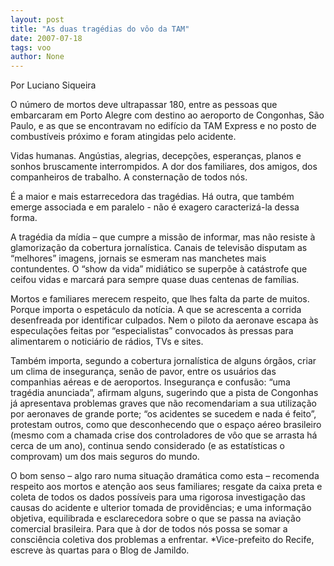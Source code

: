 ```yaml
---
layout: post
title: "As duas tragédias do vôo da TAM"
date: 2007-07-18
tags: voo
author: None
---
```

Por Luciano Siqueira 

O n&uacute;mero de mortos deve ultrapassar 180, entre as pessoas que embarcaram em Porto Alegre com destino ao aeroporto de Congonhas, S&atilde;o Paulo, e as que se encontravam no edif&iacute;cio da TAM Express e no posto de combust&iacute;veis pr&oacute;ximo e foram atingidas pelo acidente. 

Vidas humanas. Ang&uacute;stias, alegrias, decep&ccedil;&otilde;es, esperan&ccedil;as, planos e sonhos bruscamente interrompidos. A dor dos familiares, dos amigos, dos companheiros de trabalho. A consterna&ccedil;&atilde;o de todos n&oacute;s. 

&Eacute; a maior e mais estarrecedora das trag&eacute;dias. H&aacute; outra, que tamb&eacute;m emerge associada e em paralelo - n&atilde;o &eacute; exagero caracteriz&aacute;-la dessa forma. 

A trag&eacute;dia da m&iacute;dia &ndash; que cumpre a miss&atilde;o de informar, mas n&atilde;o resiste &agrave; glamoriza&ccedil;&atilde;o da cobertura jornal&iacute;stica. Canais de televis&atilde;o disputam as &ldquo;melhores&rdquo; imagens, jornais se esmeram nas manchetes mais contundentes. O &ldquo;show da vida&rdquo; midi&aacute;tico se superp&otilde;e &agrave; cat&aacute;strofe que ceifou vidas e marcar&aacute; para sempre quase duas centenas de fam&iacute;lias. 

Mortos e familiares merecem respeito, que lhes falta da parte de muitos. Porque importa o espet&aacute;culo da not&iacute;cia. A que se acrescenta a corrida desenfreada por identificar culpados. Nem o piloto da aeronave escapa &agrave;s especula&ccedil;&otilde;es feitas por &ldquo;especialistas&rdquo; convocados &agrave;s pressas para alimentarem o notici&aacute;rio de r&aacute;dios, TVs e sites. 

Tamb&eacute;m importa, segundo a cobertura jornal&iacute;stica de alguns &oacute;rg&atilde;os, criar um clima de inseguran&ccedil;a, sen&atilde;o de pavor, entre os usu&aacute;rios das companhias a&eacute;reas e de aeroportos. Inseguran&ccedil;a e confus&atilde;o: &ldquo;uma trag&eacute;dia anunciada&rdquo;, afirmam alguns, sugerindo que a pista de Congonhas j&aacute; apresentava problemas graves que n&atilde;o recomendariam a sua utiliza&ccedil;&atilde;o por aeronaves de grande porte; &ldquo;os acidentes se sucedem e nada &eacute; feito&rdquo;, protestam outros, como que desconhecendo que o espa&ccedil;o a&eacute;reo brasileiro (mesmo com a chamada crise dos controladores de v&ocirc;o que se arrasta h&aacute; cerca de um ano), continua sendo considerado (e as estat&iacute;sticas o comprovam) um dos mais seguros do mundo. 

O bom senso &ndash; algo raro numa situa&ccedil;&atilde;o dram&aacute;tica como esta &ndash; recomenda respeito aos mortos e aten&ccedil;&atilde;o aos seus familiares; resgate da caixa preta e coleta de todos os dados poss&iacute;veis para uma rigorosa investiga&ccedil;&atilde;o das causas do acidente e ulterior tomada de provid&ecirc;ncias; e uma informa&ccedil;&atilde;o objetiva, equilibrada e esclarecedora sobre o que se passa na avia&ccedil;&atilde;o comercial brasileira. Para que &agrave; dor de todos n&oacute;s possa se somar a consci&ecirc;ncia coletiva dos problemas a enfrentar.
*Vice-prefeito do Recife, escreve &agrave;s quartas para o Blog de Jamildo.  